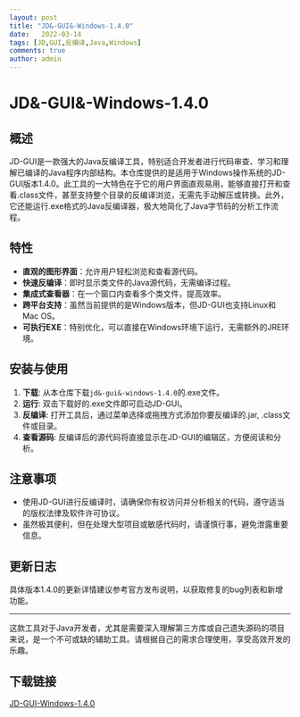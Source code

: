 ```yaml
---
layout: post
title: "JD&-GUI&-Windows-1.4.0"
date:   2022-03-14
tags: [JD,GUI,反编译,Java,Windows]
comments: true
author: admin
---
```

# JD&-GUI&-Windows-1.4.0

## 概述

JD-GUI是一款强大的Java反编译工具，特别适合开发者进行代码审查、学习和理解已编译的Java程序内部结构。本仓库提供的是适用于Windows操作系统的JD-GUI版本1.4.0。此工具的一大特色在于它的用户界面直观易用，能够直接打开和查看.class文件，甚至支持整个目录的反编译浏览，无需先手动解压或转换。此外，它还能运行.exe格式的Java反编译器，极大地简化了Java字节码的分析工作流程。

## 特性

- **直观的图形界面**：允许用户轻松浏览和查看源代码。
- **快速反编译**：即时显示类文件的Java源代码，无需编译过程。
- **集成式查看器**：在一个窗口内查看多个类文件，提高效率。
- **跨平台支持**：虽然当前提供的是Windows版本，但JD-GUI也支持Linux和Mac OS。
- **可执行EXE**：特别优化，可以直接在Windows环境下运行，无需额外的JRE环境。

## 安装与使用

1. **下载**: 从本仓库下载`jd&-gui&-windows-1.4.0`的.exe文件。
2. **运行**: 双击下载好的.exe文件即可启动JD-GUI。
3. **反编译**: 打开工具后，通过菜单选择或拖拽方式添加你要反编译的.jar, .class文件或目录。
4. **查看源码**: 反编译后的源代码将直接显示在JD-GUI的编辑区，方便阅读和分析。

## 注意事项

- 使用JD-GUI进行反编译时，请确保你有权访问并分析相关的代码，遵守适当的版权法律及软件许可协议。
- 虽然极其便利，但在处理大型项目或敏感代码时，请谨慎行事，避免泄露重要信息。

## 更新日志

具体版本1.4.0的更新详情建议参考官方发布说明，以获取修复的bug列表和新增功能。

---

这款工具对于Java开发者，尤其是需要深入理解第三方库或自己遗失源码的项目来说，是一个不可或缺的辅助工具。请根据自己的需求合理使用，享受高效开发的乐趣。

## 下载链接

[JD-GUI-Windows-1.4.0](https://pan.quark.cn/s/d609f4a17c3a)